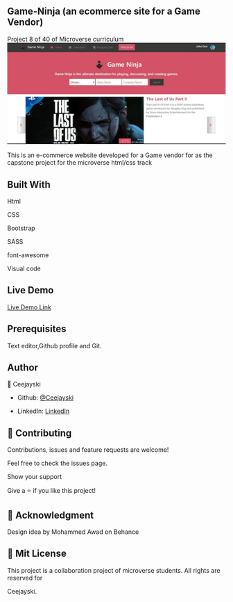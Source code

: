 

## Game-Ninja (an ecommerce site for a Game Vendor)
Project 8 of 40 of Microverse curriculum 
![screenshot](./images/screenshot.jpg)

</h1>This is an e-commerce website developed for a Game vendor for as  the capstone project for the microverse html/css track</h1>

## Built With

Html

CSS

Bootstrap

SASS

font-awesome

Visual code

## Live Demo

[Live Demo Link](https://vigorous-snyder-713b5f.netlify.app)

## Prerequisites

Text editor,Github profile and Git.

## Author

👤 Ceejayski

- Github: [@Ceejayski](https://github.com/ceejayski)

- LinkedIn: [LinkedIn](https://www.linkedin.com/in/chijioke-okoli-b0397a168/)

## 🤝 Contributing

Contributions, issues and feature requests are welcome!

Feel free to check the issues page.

Show your support

Give a ⭐️ if you like this project!

## 🤝 Acknowledgment

Design idea by Mohammed Awad on Behance

## 📝 Mit License

This project is a collaboration project of microverse students. All rights are reserved for

Ceejayski.
